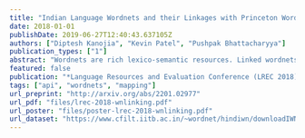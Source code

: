 ```yaml
---
title: "Indian Language Wordnets and their Linkages with Princeton WordNet"
date: 2018-01-01
publishDate: 2019-06-27T12:40:43.637105Z
authors: ["Diptesh Kanojia", "Kevin Patel", "Pushpak Bhattacharyya"]
publication_types: ["1"]
abstract: "Wordnets are rich lexico-semantic resources. Linked wordnets are extensions of wordnets, which link similar concepts in wordnets of different languages. Such resources are extremely useful in many Natural Language Processing (NLP) applications, primarily those based on knowledge-based approaches. In such approaches, these resources are considered as gold standard/oracle. Thus, it is crucial that these resources hold correct information. Thereby, they are created by human experts. However, human experts in multiple languages are hard to come by. Thus, the community would benefit from sharing of such manually created resources. In this paper, we release mappings of 18 Indian language wordnets linked with Princeton WordNet. We believe that availability of such resources will have a direct impact on the progress in NLP for these languages." 
featured: false
publication: "*Language Resources and Evaluation Conference (LREC 2018)*"
tags: ["api", "wordnets", "mapping"]
url_preprint: "http://arxiv.org/abs/2201.02977"
url_pdf: "files/lrec-2018-wnlinking.pdf"
url_poster: "files/poster-lrec-2018-wnlinking.pdf"
url_dataset: "https://www.cfilt.iitb.ac.in/~wordnet/hindiwn/downloadIWN.php"
---
```


